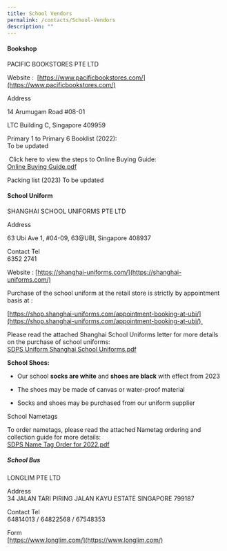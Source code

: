 ```yaml
---
title: School Vendors
permalink: /contacts/School-Vendors
description: ""
---
```

#### Bookshop

PACIFIC BOOKSTORES PTE LTD  
  
Website :  [https://www.pacificbookstores.com/](https://www.pacificbookstores.com/)  
  
Address  

14 Arumugam Road #08-01

LTC Building C, Singapore 409959

  
Primary 1 to Primary 6 Booklist (2022):<br>
To be updated <br>


 Click here to view the steps to Online Buying Guide:<br>
 [Online Buying Guide.pdf](/files/Online%20Buying%20Guide.pdf)
 
 
 Packing list (2023)
 To be updated <br>
 
 #### School Uniform

SHANGHAI SCHOOL UNIFORMS PTE LTD  
  
Address  

63 Ubi Ave 1, #04-09, 63@UBI, Singapore 408937

Contact Tel  
6352 2741

  

Website : [https://shanghai-uniforms.com/](https://shanghai-uniforms.com/)

  

Purchase of the school uniform at the retail store is strictly by appointment basis at :

[https://shop.shanghai-uniforms.com/appointment-booking-at-ubi/](https://shop.shanghai-uniforms.com/appointment-booking-at-ubi/)   

Please read the attached Shanghai School Uniforms letter for more details on the purchase of school uniforms:<br>
[SDPS Uniform Shanghai School Uniforms.pdf](/files/SDPS%20Uniform%20Shanghai%20School%20Uniforms%20for%202022%20(1).pdf)

**School Shoes:**  

*   Our school **socks are white** and **shoes are black** with effect from 2023  
    
*   The shoes may be made of canvas or water-proof material  
    
*   Socks and shoes may be purchased from our uniform supplier

  

School Nametags  

To order nametags, please read the attached Nametag ordering and collection guide for more details:<br>
[SDPS Name Tag Order for 2022.pdf](/files/SDPS%20Name%20Tag%20Order%20for%202022%20(1).pdf)

##### School Bus

LONGLIM PTE LTD  
  
Address  
34 JALAN TARI PIRING JALAN KAYU ESTATE SINGAPORE 799187  
  
Contact Tel  
64814013 / 64822568 / 67548353  
  
Form  
[https://www.longlim.com/](https://www.longlim.com/)
